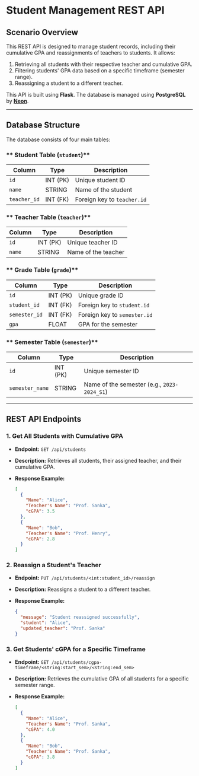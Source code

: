 # Student Management REST API

## Scenario Overview

This REST API is designed to manage student records, including their cumulative GPA and reassignments of teachers to students. It allows:

1. Retrieving all students with their respective teacher and cumulative GPA.
2. Filtering students' GPA data based on a specific timeframe (semester range).
3. Reassigning a student to a different teacher.

This API is built using **Flask**. The database is managed using **PostgreSQL** by [**Neon**](https://neon.tech/).

---

## Database Structure

The database consists of four main tables:

### ** Student Table (`student`)**

| Column       | Type     | Description                 |
| ------------ | -------- | --------------------------- |
| `id`         | INT (PK) | Unique student ID           |
| `name`       | STRING   | Name of the student         |
| `teacher_id` | INT (FK) | Foreign key to `teacher.id` |

### ** Teacher Table (`teacher`)**

| Column | Type     | Description         |
| ------ | -------- | ------------------- |
| `id`   | INT (PK) | Unique teacher ID   |
| `name` | STRING   | Name of the teacher |

### ** Grade Table (`grade`)**

| Column        | Type     | Description                  |
| ------------- | -------- | ---------------------------- |
| `id`          | INT (PK) | Unique grade ID              |
| `student_id`  | INT (FK) | Foreign key to `student.id`  |
| `semester_id` | INT (FK) | Foreign key to `semester.id` |
| `gpa`         | FLOAT    | GPA for the semester         |

### ** Semester Table (`semester`)**

| Column          | Type     | Description                                 |
| --------------- | -------- | ------------------------------------------- |
| `id`            | INT (PK) | Unique semester ID                          |
| `semester_name` | STRING   | Name of the semester (e.g., `2023-2024_S1`) |

---

## REST API Endpoints

### **1. Get All Students with Cumulative GPA**

- **Endpoint:** `GET /api/students`
- **Description:** Retrieves all students, their assigned teacher, and their cumulative GPA.
- **Response Example:**

  ```json
  [
    {
      "Name": "Alice",
      "Teacher's Name": "Prof. Sanka",
      "cGPA": 3.5
    },
    {
      "Name": "Bob",
      "Teacher's Name": "Prof. Henry",
      "cGPA": 2.8
    }
  ]
  ```

### **2. Reassign a Student's Teacher**

- **Endpoint:** `PUT /api/students/<int:student_id>/reassign`
- **Description:** Reassigns a student to a different teacher.
- **Response Example:**

  ```json
  {
    "message": "Student reassigned successfully",
    "student": "Alice",
    "updated_teacher": "Prof. Sanka"
  }
  ```

### **3. Get Students' cGPA for a Specific Timeframe**

- **Endpoint:** `GET /api/students/cgpa-timeframe/<string:start_sem>/<string:end_sem>`
- **Description:** Retrieves the cumulative GPA of all students for a specific semester range.
- **Response Example:**

  ```json
  [
    {
      "Name": "Alice",
      "Teacher's Name": "Prof. Sanka",
      "cGPA": 4.0
    },
    {
      "Name": "Bob",
      "Teacher's Name": "Prof. Sanka",
      "cGPA": 3.8
    }
  ]
  ```
